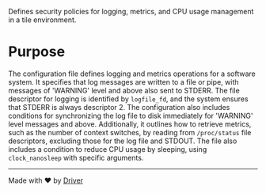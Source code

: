 <!--------------------------------------------------------------------------------->
<!-- IMPORTANT: This file is auto-generated by Driver (https://driver.ai). -------->
<!-- Manual edits may be overwritten on future commits. --------------------------->
<!--------------------------------------------------------------------------------->

Defines security policies for logging, metrics, and CPU usage management in a tile environment.

# Purpose
The configuration file defines logging and metrics operations for a software system. It specifies that log messages are written to a file or pipe, with messages of 'WARNING' level and above also sent to STDERR. The file descriptor for logging is identified by `logfile_fd`, and the system ensures that STDERR is always descriptor 2. The configuration also includes conditions for synchronizing the log file to disk immediately for 'WARNING' level messages and above. Additionally, it outlines how to retrieve metrics, such as the number of context switches, by reading from `/proc/status` file descriptors, excluding those for the log file and STDOUT. The file also includes a condition to reduce CPU usage by sleeping, using `clock_nanosleep` with specific arguments.

---
Made with ❤️ by [Driver](https://www.driver.ai/)